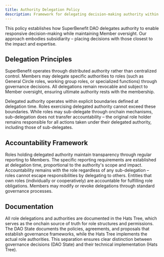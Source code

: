 ```yaml
---
title: Authority Delegation Policy
description: Framework for delegating decision-making authority within SuperBenefit DAO's distributed structure
---
```


This policy establishes how SuperBenefit DAO delegates authority to enable responsive decision-making while maintaining Member oversight. Our approach embodies subsidiarity – placing decisions with those closest to the impact and expertise.

## Delegation Principles

SuperBenefit operates through distributed authority rather than centralized control. Members may delegate specific authorities to roles (such as General Circle roles, working group roles, or specialized functions) through governance decisions. All delegations remain revocable and subject to Member oversight, ensuring ultimate authority rests with the membership.

Delegated authority operates within explicit boundaries defined at delegation time. Roles exercising delegated authority cannot exceed these boundaries. While roles may sub-delegate through onchain mechanisms, sub-delegation does not transfer accountability – the original role holder remains responsible for all actions taken under their delegated authority, including those of sub-delegates.

## Accountability Framework

Roles holding delegated authority maintain transparency through regular reporting to Members. The specific reporting requirements are established at delegation time, proportional to the authority's scope and impact. Accountability remains with the role regardless of any sub-delegation – roles cannot escape responsibilities by delegating to others. Entities that own roles (individually or cooperatively) are accountable for fulfilling role obligations. Members may modify or revoke delegations through standard governance processes.

## Documentation

All role delegations and authorities are documented in the Hats Tree, which serves as the onchain source of truth for role structures and permissions. The DAO State documents the policies, agreements, and proposals that establish governance frameworks, while the Hats Tree implements the actual role authorities. This separation ensures clear distinction between governance decisions (DAO State) and their technical implementation (Hats Tree).